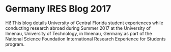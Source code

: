# Germany IRES Blog 2017

Hi! This blog details University of Central Florida student experiences while conducting research abroad during Summer 2017 at the University of Ilmenau, University of Technology, in Ilmenau, Germany as part of the National Science Foundation International Research Experience for Students program.
